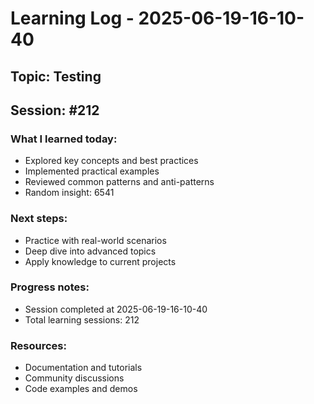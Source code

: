 # Learning Log - 2025-06-19-16-10-40

## Topic: Testing
## Session: #212

### What I learned today:
- Explored key concepts and best practices
- Implemented practical examples  
- Reviewed common patterns and anti-patterns
- Random insight: 6541

### Next steps:
- Practice with real-world scenarios
- Deep dive into advanced topics
- Apply knowledge to current projects

### Progress notes:
- Session completed at 2025-06-19-16-10-40
- Total learning sessions: 212

### Resources:
- Documentation and tutorials
- Community discussions
- Code examples and demos
